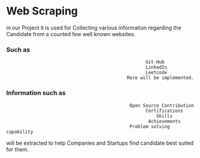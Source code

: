 # Web Scraping 
in our Project it is used for Collecting various information regarding the Candidate from a counted few well known websites.

### Such as 
                                                        Git-Hub
                                                        LinkedIn
                                                        Leetcode 
                                                 More will be implemented.
### Information such as 
                                                  Open Source Contribution
                                                        Certifications
                                                            Skills
                                                         Achievements
                                                  Problem solving capability
will be extracted to help Companies and Startups find candidate best suited for them.